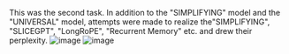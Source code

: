 This was the second task. In addition to the "SIMPLIFYING" model and the "UNIVERSAL" model, attempts were made to realize the"SIMPLIFYING", "SLICEGPT", "LongRoPE", "Recurrent Memory" etc. and drew their perplexity.
![image](https://github.com/chenstar1/NLP/assets/147193501/fb445cce-6c2b-4592-84d3-f3aa1184df18)
![image](https://github.com/chenstar1/NLP/assets/147193501/87a4953b-92d3-4c71-8839-db8357ea823a)

